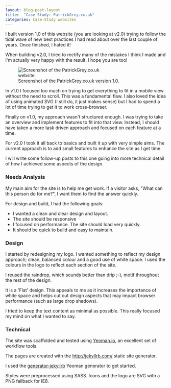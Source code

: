```yaml
---
layout: blog-post-layout
title:  "Case Study: PatrickGrey.co.uk"
categories: Case-Study websites
---
```


I built version 1.0 of this website (you are looking at v2.0) trying to follow the tidal wave of new best practices I had read about over the last couple of years. Once finished, I hated it!

When building v2.0, I tried to rectify many of the mistakes I think I made and I'm actually very happy with the result. I hope you are too!

<figure>
  <img src="/blog/img/2014/jan/2014-01-11-case-website-patrick-grey.jpg" alt="Screenshot of the PatrickGrey.co.uk website." style="max-width:255px;">
  <figcaption>Screenshot of the PatrickGrey.co.uk version 1.0.</figcaption>
</figure>

In v1.0 I focused too much on trying to get everything to fit in a mobile view without the need to scroll. This was a fundamental flaw. I also loved the idea of using animated SVG (I still do, it just makes sense) but I had to spend a lot of time trying to get it to work cross-browser.

Finally on v1.0, my approach wasn't structured enough. I was trying to take an overview and implement features to fit into that view. Instead, I should have taken a more task driven approach and focused on each feature at a time.

For v2.0 I took it all back to basics and built it up with very simple aims. The current approach is to add small features to enhance the site as I get time.

I will write some follow-up posts to this one going into more technical detail of how I achieved some aspects of the design.

### Needs Analysis

My main aim for the site is to help me get work. If a visitor asks, "What can this person do for me?", I want them to find the answer quickly.

For design and build, I had the following goals:

* I wanted a clean and clear design and layout.
* The site should be responsive
* I focused on performance. The site should load very quickly.
* It should be quick to build and easy to maintain.

### Design

I started by redesigning my logo. I wanted something to reflect my design approach; clean, balanced colour and a good use of white space. I used the colours in the logo to reflect each section of the site.

I reused the raindrop, which sounds better than drip ;-), motif throughout the rest of the design.

It is a 'Flat' design. This appeals to me as it increases the importance of white space and helps cut out design aspects that may impact browser performance (such as large drop shadows).

I tried to keep the text content as minimal as possible. This really focused my mind on what I wanted to say.

### Technical

The site was scaffolded and tested using  <a href="http://www.Yeoman.io" title="Open the Yeoman.io website in a new window." target="_blank">Yeoman.io</a>, an excellent set of workflow tools.

The pages are created with the <a href="http://jekyllrb.com/" title="Open the jekyllrb.com website in a new window." target="_blank">http://jekyllrb.com/</a> static site generator.

I used the <a href="https://github.com/robwierzbowski/generator-jekyllrb" title="Open the jgenerator-jekyllrb website in a new window." target="_blank">generator-jekyllrb</a> Yeoman generator to get started.



Styles were preprocessed using SASS. Icons and the logo are SVG with a PNG fallback for IE8.


